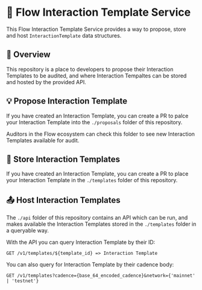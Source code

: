 # 🌊 Flow Interaction Template Service

This Flow Interaction Template Service provides a way to propose, store and host `InteractionTemplate` data structures.

## 📖 Overview

This repository is a place to developers to propose their Interaction Templates to be audited, and where Interaction Tempaltes can be stored and hosted by the provided API.

## 💡 Propose Interaction Template

If you have created an Interaction Template, you can create a PR to palce your Interaction Template into the `./proposals` folder of this repository.

Auditors in the Flow ecosystem can check this folder to see new Interaction Templates available for audit.

## 💾 Store Interaction Templates

If you have created an Interaction Template, you can create a PR to place your Interaction Template in the `./templates` folder of this repository.

## 📤 Host Interaction Templates

The `./api` folder of this repository contains an API which can be run, and makes available the Interaction Templates stored in the `./templates` folder in a queryable way.

With the API you can query Interaction Template by their ID:

```
GET /v1/templates/${template_id} => Interaction Template
```

You can also query for Interaction Template by their cadence body:

```
GET /v1/templates?cadence={base_64_encoded_cadence}&network={'mainnet' | 'testnet'}
```
